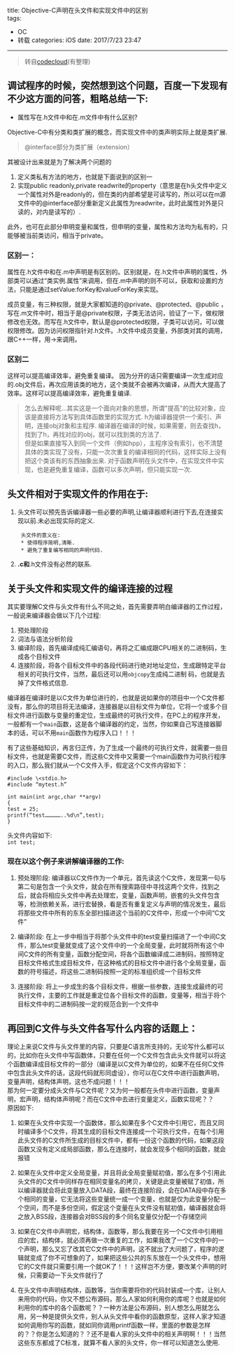 title: Objective-C声明在头文件和实现文件中的区别  
tags:
- OC
- 转载
categories: iOS
date: 2017/7/23 23:47
---

> 转自[codecloud](http://codecloud.net/objective-c-6782.html)(有整理)

## 调试程序的时候，突然想到这个问题，百度一下发现有不少这方面的问答，粗略总结一下:
* 属性写在.h文件中和在.m文件中有什么区别?

Objective-C中有分类和类扩展的概念，而实现文件中的类声明实际上就是类扩展.
> @interface部分为类扩展（extension）

其被设计出来就是为了解决两个问题的

1. 定义类私有方法的地方，也就是下面说到的区别一
2. 实现public readonly,private readwrite的property（意思是在h头文件中定义一个属性对外是readonly的，但在类的内部希望是可读写的，所以可以在m源文件中的@interface部分重新定义此属性为readwrite，此时此属性对外是只读的，对内是读写的）.  

此外，也可在此部分申明变量和属性，但申明的变量，属性和方法均为私有的，只能够被当前类访问，相当于private。

### 区别一：

属性在.h文件中和在.m中声明是有区别的。区别就是，在.h文件中声明的属性，外部类可以通过“类实例.属性”来调用，但在.m中声明的则不可以，获取和设置的方法，只能是通过setValue:forKey和valueForKey来实现。
 
成员变量，有三种权限，就是大家都知道的@private、@protected、@public ，写在.m文件中时，相当于是@private权限，子类无法访问，验证了一下，做权限修改也无效。而写在.h文件中，默认是@protected权限，子类可以访问，可以做权限修改。因为访问权限指针对.h文件。.h文件中成员变量，外部类对其的调用，跟C++一样，用->来调用。

### 区别二

这样可以提高编译效率，避免重复编译。
因为分开的话只需要编译一次生成对应的.obj文件后，再次应用该类的地方，这个类就不会被再次编译，从而大大提高了效率。这样可以提高编译效率，避免重复编译.

> 怎么去解释呢...其实这是一个面向对象的思想，所谓"提高"的比较对象，应该是直接将方法写到具体函数里的实现方式.
h为编译器提供一个索引、声明，连接obj对象和主程序.
编译器在编译的时候，如果需要，则去查找h，找到了h，再找对应的obj，就可以找到类的方法了.  
但是如果直接写入到同一个文件（例如hpp），主程序没有索引，也不清楚具体的类实现了没有，只能一次次重复的编译相同的代码，这样实际上没有把这个类该有的东西抽象出来.
对于函数声明在头文件中，在实现文件中实现，也是避免重复编译，函数可以多次声明，但只能实现一次.

## 头文件相对于实现文件的作用在于:

1. 头文件可以预先告诉编译器一些必要的声明,让编译器顺利进行下去,在连接实现以前.未必出现实际的定义.

		头文件的意义在:
		* 使得程序简明,清晰.
		* 避免了重复编写相同的声明代码.
2. **.c和**.h文件没有必然的联系.

## 关于头文件和实现文件的编译连接的过程
其实要理解C文件与头文件有什么不同之处，首先需要弄明白编译器的工作过程，一般说来编译器会做以下几个过程:

1. 预处理阶段
2. 词法与语法分析阶段
3. 编译阶段，首先编译成纯汇编语句，再将之汇编成跟CPU相关的二进制码，生成各个目标文件
4. 连接阶段，将各个目标文件中的各段代码进行绝对地址定位，生成跟特定平台相关的可执行文件，当然，最后还可以用`objcopy`生成纯二进制
码，也就是去掉了文件格式信息.

编译器在编译时是以C文件为单位进行的，也就是说如果你的项目中一个C文件都没有，那么你的项目将无法编译，连接器是以目标文件为单位，它将一个或多个目标文件进行函数与变量的重定位，生成最终的可执行文件，在PC上的程序开发，一般都有一个`main`函数，这是各个编译器的约定，当然，你如果自己写连接器脚本的话，可以不用`main`函数作为程序入口！！！

有了这些基础知识，再言归正传，为了生成一个最终的可执行文件，就需要一些目标文件，也就是需要C文件，而这些C文件中又需要一个main函数作为可执行程序的入口，那么我们就从一个C文件入手，假定这个C文件内容如下：

```
#include \<stdio.h>
#include “mytest.h”

int main(int argc,char **argv)
{
test = 25;
printf(“test……………..%d\n”,test);
}
```

头文件内容如下:  
`int test;`

### 现在以这个例子来讲解编译器的工作:
1. 预处理阶段:
编译器以C文件作为一个单元，首先读这个C文件，发现第一句与第二句是包含一个头文件，就会在所有搜索路径中寻找这两个文件，找到之后，就会将相应头文件中再去处理宏，变量，函数声明，嵌套的头文件包含等，检测依赖关系，进行宏替换，看是否有重复定义与声明的情况发生，最后将那些文件中所有的东东全部扫描进这个当前的C文件中，形成一个中间“C文件”

2. 编译阶段:
在上一步中相当于将那个头文件中的test变量扫描进了一个中间C文件，那么test变量就变成了这个文件中的一个全局变量，此时就将所有这个中间C文件的所有变量，函数分配空间，将各个函数编译成二进制码，按照特定目标文件格式生成目标文件，在这种格式的目标文件中进行各个全局变量，函数的符号描述，将这些二进制码按照一定的标准组织成一个目标文件

3. 连接阶段:
将上一步成生的各个目标文件，根据一些参数，连接生成最终的可执行文件，主要的工作就是重定位各个目标文件的函数，变量等，相当于将个目标文件中的二进制码按一定的规范合到一个文件中  

## 再回到C文件与头文件各写什么内容的话题上：
理论上来说C文件与头文件里的内容，只要是C语言所支持的，无论写什么都可以的，比如你在头文件中写函数体，只要在任何一个C文件包含此头文件就可以将这个函数编译成目标文件的一部分（编译是以C文件为单位的，如果不在任何C文件中包含此头文件的话，这段代码就形同虚设），你可以在C文件中进行函数声明，变量声明，结构体声明，这也不成问题！！！  
那为何一定要分成头文件与C文件呢？又为何一般都在头件中进行函数，变量声明，宏声明，结构体声明呢？而在C文件中去进行变量定义，函数实现呢？？  
原因如下:

1. 如果在头文件中实现一个函数体，那么如果在多个C文件中引用它，而且又同时编译多个C文件，将其生成的目标文件连接成一个可执行文件，在每个引用此头文件的C文件所生成的目标文件中，都有一份这个函数的代码，如果这段函数又没有定义成局部函数，那么在连接时，就会发现多个相同的函数，就会报错

2. 如果在头文件中定义全局变量，并且将此全局变量赋初值，那么在多个引用此头文件的C文件中同样存在相同变量名的拷贝，关键是此变量被赋了初值，所以编译器就会将此变量放入DATA段，最终在连接阶段，会在DATA段中存在多个相同的变量，它无法将这些变量统一成一个变量，也就是仅为此变量分配一个空间，而不是多份空间，假定这个变量在头文件没有赋初值，编译器就会将之放入BSS段，连接器会对BSS段的多个同名变量仅分配一个存储空间

3. 如果在C文件中声明宏，结构体，函数等，那么我要在另一个C文件中引用相应的宏，结构体，就必须再做一次重复的工作，如果我改了一个C文件中的一个声明，那么又忘了改其它C文件中的声明，这不就出了大问题了，程序的逻辑就变成了你不可想象的了，如果把这些公共的东东放在一个头文件中，想用它的C文件就只需要引用一个就OK了！！！这样岂不方便，要改某个声明的时候，只需要动一下头文件就行了

4. 在头文件中声明结构体，函数等，当你需要将你的代码封装成一个库，让别人来用你的代码，你又不想公布源码，那么人家如何利用你的库呢？也就是如何利用你的库中的各个函数呢？？一种方法是公布源码，别人想怎么用就怎么用，另一种是提供头文件，别人从头文件中看你的函数原型，这样人家才知道如何调用你写的函数，就如同你调用printf函数一样，里面的参数是怎样的？？你是怎么知道的？？还不是看人家的头文件中的相关声明啊！！！当然这些东东都成了C标准，就算不看人家的头文件，你一样可以知道怎么使用.

